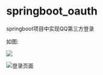 # springboot_oauth
springboot项目中实现QQ第三方登录

如图:

![](F:\intellij-projects\springboot_oauth\src\main\resources\static\img\登录按钮.png)

![登录页面](F:\intellij-projects\springboot_oauth\src\main\resources\static\img\登录页面.png)
